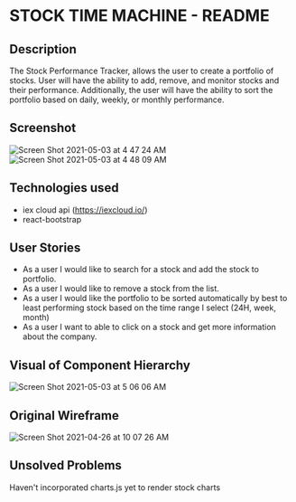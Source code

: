 # STOCK TIME MACHINE - README

## Description
The Stock Performance Tracker, allows the user to create a portfolio of stocks.  User will have the ability to add, remove, and monitor stocks and their performance. Additionally, the user will have the ability to sort the portfolio based on daily, weekly, or monthly performance. 

## Screenshot
![Screen Shot 2021-05-03 at 4 47 24 AM](https://user-images.githubusercontent.com/80619820/116857385-b5657200-abca-11eb-9aa5-b9b03032627b.png)
![Screen Shot 2021-05-03 at 4 48 09 AM](https://user-images.githubusercontent.com/80619820/116857434-cd3cf600-abca-11eb-9903-0e69977c7fa6.png)

## Technologies used
* iex cloud api (https://iexcloud.io/)
* react-bootstrap

## User Stories
* As a user I would like to search for a stock and add the stock to portfolio.
* As a user I would like to remove a stock from the list.
* As a user I would like the portfolio to be sorted automatically by best to least performing stock based on the time range I select (24H, week, month)
* As a user I want to able to click on a stock and get more information about the company.

## Visual of Component Hierarchy
![Screen Shot 2021-05-03 at 5 06 06 AM](https://user-images.githubusercontent.com/80619820/116859003-4b020100-abcd-11eb-825a-408b5b0a6958.png)

## Original Wireframe
![Screen Shot 2021-04-26 at 10 07 26 AM](https://user-images.githubusercontent.com/80619820/116856908-e6917280-abc9-11eb-8c06-ca2f08224da9.png)

## Unsolved Problems
Haven't incorporated charts.js yet to render stock charts
